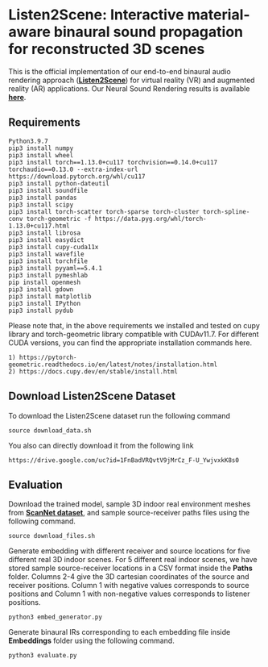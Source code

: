 # Listen2Scene: Interactive material-aware binaural sound propagation for reconstructed 3D scenes

This is the official implementation of our end-to-end binaural audio rendering approach ([**Listen2Scene**](https://arxiv.org/pdf/2302.02809.pdf)) for virtual reality (VR) and augmented reality (AR) applications. Our Neural Sound Rendering results is available [**here**](https://anton-jeran.github.io/Listen2Scene/).


## Requirements

```
Python3.9.7
pip3 install numpy
pip3 install wheel
pip3 install torch==1.13.0+cu117 torchvision==0.14.0+cu117 torchaudio==0.13.0 --extra-index-url https://download.pytorch.org/whl/cu117
pip3 install python-dateutil
pip3 install soundfile
pip3 install pandas
pip3 install scipy
pip3 install torch-scatter torch-sparse torch-cluster torch-spline-conv torch-geometric -f https://data.pyg.org/whl/torch-1.13.0+cu117.html
pip3 install librosa
pip3 install easydict
pip3 install cupy-cuda11x
pip3 install wavefile
pip3 install torchfile
pip3 install pyyaml==5.4.1
pip3 install pymeshlab
pip install openmesh
pip3 install gdown
pip3 install matplotlib
pip3 install IPython
pip3 install pydub
```
Please note that, in the above requirements we installed and tested on cupy library and torch-geometric library compatible with CUDAv11.7. For different CUDA versions, you can find the appropriate installation commands here.

```
1) https://pytorch-geometric.readthedocs.io/en/latest/notes/installation.html
2) https://docs.cupy.dev/en/stable/install.html

```

## Download Listen2Scene Dataset

To download the Listen2Scene dataset run the following command  
```
source download_data.sh
```
 You also can directly download it from the following link
 
```
https://drive.google.com/uc?id=1FnBadVRQvtV9jMrCz_F-U_YwjvxkK8s0
```


## Evaluation

Download the trained model, sample 3D indoor real environment meshes from [**ScanNet dataset**](https://github.com/ScanNet/ScanNet), and sample source-receiver paths files using the following command.

```
source download_files.sh
```

Generate embedding with different receiver and source locations for five different real 3D indoor scenes. For 5 different real indoor scenes, we have stored sample source-receiver locations in a CSV format inside the **Paths** folder. Columns 2-4 give the 3D cartesian coordinates of the source and receiver positions. Column 1 with negative values corresponds to source positions and Column 1 with non-negative values corresponds to listener positions. 

```
python3 embed_generator.py
```

Generate binaural IRs corresponding to each embedding file inside **Embeddings** folder using the following command.

```
python3 evaluate.py
```
